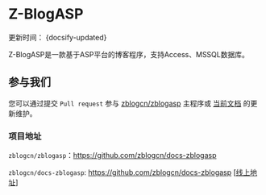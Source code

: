 # Z-BlogASP

更新时间： {docsify-updated}

Z-BlogASP是一款基于ASP平台的博客程序，支持Access、MSSQL数据库。

## 参与我们

您可以通过提交 `Pull request` 参与 [zblogcn/zblogasp](https://github.com/zblogcn/zblogasp "zblogcn/zblogasp: Z-BlogPHP博客程序") 主程序或 [当前文档](https://github.com/zblogcn/docs-zblogasp "zblogcn/docs-zblogasp: Z-BlogPHP Documentation") 的更新维护。

### 项目地址

`zblogcn/zblogasp`：https://github.com/zblogcn/docs-zblogasp

`zblogcn/docs-zblogasp`: https://github.com/zblogcn/docs-zblogasp \[[线上地址](https://docs.zblogcn.com/asp/#/ "Z-BlogPHP 官方文档")\]
